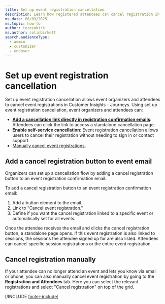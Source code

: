 ```yaml
---
title: Set up event registration cancellation
description: Learn how registered attendees can cancel registration in Dynamics 365 Customer Insights - Journeys.
ms.date: 06/03/2025
ms.topic: how-to
author: terezakirk
ms.author: colinbirkett
search.audienceType: 
  - admin
  - customizer
  - enduser
---
```

# Set up event registration cancellation

Set up event registration cancellation allows event organizers and attendees to cancel event registrations in Customer Insights - Journeys. Using set up event registration cancellation, event organizers and attendees can:

- **[Add a cancellation link directly in registration confirmation emails](#add-a-cancel-registration-button-to-event-email)**: Attendees can click the link to access a standalone cancellation page.
- **Enable self-service cancellation**: Event registration cancellation allows users to cancel their registration without needing to sign in or contact support.
- [Manually cancel event registrations](#cancel-registration-manuallycancel-registration-manually).

## Add a cancel registration button to event email

Organizers can set up a cancellation flow by adding a cancel registration button to an event registration confirmation email. 

To add a cancel registration button to an event registration confirmation email:

1. Add a button element to the email.
1. Link to "Cancel event registration."
1. Define if you want the cancel registration linked to a specific event or automatically set for all events.

Once the attendee receives the email and clicks the cancel registration button, a standalone page opens. If this event registration is also linked to sessions, the sessions the attendee signed up for are also listed. Attendees can cancel specific session registrations or the entire event registration. 

## Cancel registration manually 

If your attendee can no longer attend an event and lets you know via email or phone, you can also manually cancel event registration by going to the **Registration and Attendees** tab. Here you can select the relevant registrations and select "Cancel registration" on top of the grid.

[!INCLUDE [footer-include](./includes/footer-banner.md)]